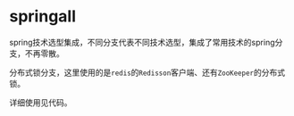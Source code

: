 # springall
spring技术选型集成，不同分支代表不同技术选型，集成了常用技术的spring分支，不再零散。


分布式锁分支，这里使用的是`redis`的`Redisson`客户端、还有`ZooKeeper`的分布式锁。

详细使用见代码。
